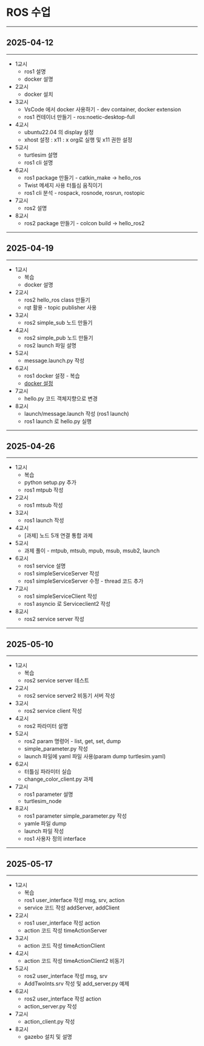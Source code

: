 # ROS 수업

---

## 2025-04-12

---

- 1교시
  - ros1 설명
  - docker 설명
- 2교시
  - docker 설치
- 3교시
  - VsCode 에서 docker 사용하기 - dev container, docker extension
  - ros1 컨테이너 만들기 - ros:noetic-desktop-full
- 4교시
  - ubuntu22.04 의 display 설정
  - xhost 설정 : x11 : x org로 실행 및 x11 권한 설정
- 5교시
  - turtlesim 설명
  - ros1 cli 설명
- 6교시
  - ros1 package 만들기 - catkin_make -> hello_ros
  - Twist 메세지 사용 터틀심 움직이기
  - ros1 cli 분석 - rospack, rosnode, rosrun, rostopic
- 7교시
  - ros2 설명
- 8교시
  - ros2 package 만들기 - colcon build -> hello_ros2

---

## 2025-04-19

---

- 1교시
  - 복습
  - docker 설명
- 2교시
  - ros2 hello_ros class 만들기
  - rqt 활용 - topic publisher 사용
- 3교시
  - ros2 simple_sub 노드 만들기
- 4교시
  - ros2 simple_pub 노드 만들기
  - ros2 launch 파일 설명
- 5교시
  - message.launch.py 작성
- 6교시
  - ros1 docker 설정 - 복습
  - [docker 설정](/doc/docker/docker%20설정.md)
- 7교시
  - hello.py 코드 객체지향으로 변경
- 8교시
  - launch/message.launch 작성 (ros1 launch)
  - ros1 launch 로 hello.py 실행

---

## 2025-04-26

---

- 1교시
  - 복습
  - python setup.py 추가
  - ros1 mtpub 작성
- 2교시
  - ros1 mtsub 작성
- 3교시
  - ros1 launch 작성
- 4교시
  - [과제] 노드 5개 연결 통합 과제
- 5교시
  - 과제 풀이 - mtpub, mtsub, mpub, msub, msub2, launch
- 6교시
  - ros1 service 설명
  - ros1 simpleServiceServer 작성
  - ros1 simpleServiceServer 수정 - thread 코드 추가
- 7교시
  - ros1 simpleServiceClient 작성
  - ros1 asyncio 로 Serviceclient2 작성
- 8교시
  - ros2 service server 작성

---

## 2025-05-10

---

- 1교시
  - 복습
  - ros2 service server 테스트
- 2교시
  - ros2 service server2 비동기 서버 작성
- 3교시
  - ros2 service client 작성
- 4교시
  - ros2 파라미터 설명
- 5교시
  - ros2 param 명령어 - list, get, set, dump
  - simple_parameter.py 작성
  - launch 파일에 yaml 파일 사용(param dump turtlesim.yaml)
- 6교시
  - 터틀심 파라미터 실습
  - change_color_client.py 과제
- 7교시
  - ros1 parameter 설명
  - turtlesim_node
- 8교시
  - ros1 parameter simple_parameter.py 작성
  - yamle 파일 dump
  - launch 파일 작성
  - ros1 사용자 정의 interface

---

## 2025-05-17

---

- 1교시
  - 복습
  - ros1 user_interface 작성 msg, srv, action
  - service 코드 작성 addServer, addClient
- 2교시
  - ros1 user_interface 작성 action
  - action 코드 작성 timeActionServer
- 3교시
  - action 코드 작성 timeActionClient
- 4교시
  - action 코드 작성 timeActionClient2 비동기
- 5교시
  - ros2 user_interface 작성 msg, srv
  - AddTwoInts.srv 작성 및 add_server.py 예제
- 6교시
  - ros2 user_interface 작성 action
  - action_server.py 작성
- 7교시
  - action_client.py 작성
- 8교시
  - gazebo 설치 및 설명
